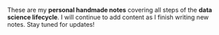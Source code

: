These are my **personal handmade notes** covering all steps of the **data science lifecycle**. I will continue to add content as I finish writing new notes. Stay tuned for updates!
